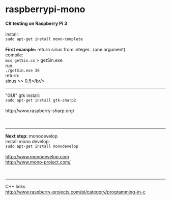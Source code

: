# raspberrypi-mono

<b>C# testing on Raspberry Pi 3</b><br/>
<br/>
install:<br/>
<code>sudo apt-get install mono-complete</code><br/>
<br/>
<b>First example:</b> return sinus from integer.. (one argument)<br/>
compile:<br/>
<code>mcs getSin.cs</code> > getSin.exe<br/>
run:<br/>
<code>./getSin.exe 30</code><br/>
return:<br/>
sinus >> 0.5</br/>
<hr />
"GUI" gtk install:<br/>
<code>sudo apt-get install gtk-sharp2</code><br/><br/>
http://www.raspberry-sharp.org/<br/><br/>
<br />
<hr />
<b>Next step:</b> monodevelop<br/>
install mono develop:<br/>
<code>sudo apt-get install monodevelop</code><br/><br/>
<span itemprop="url"><a href="http://www.monodevelop.com" rel="nofollow">http://www.monodevelop.com</a></span><br/>
<span itemprop="url"><a href="http://www.mono-project.com/" rel="nofollow">http://www.mono-project.com/</a></span>

<br /><hr />
C++ links<br />
http://www.raspberry-projects.com/pi/category/programming-in-c<br />
<br />
<br />

